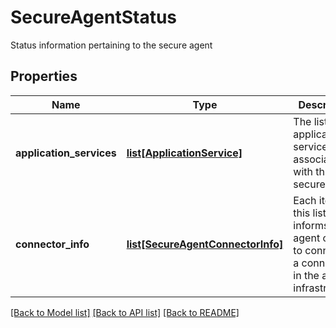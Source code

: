 # SecureAgentStatus

Status information pertaining to the secure agent
## Properties
Name | Type | Description | Notes
------------ | ------------- | ------------- | -------------
**application_services** | [**list[ApplicationService]**](ApplicationService.md) | The list of application services associated with this secure agent | [optional] 
**connector_info** | [**list[SecureAgentConnectorInfo]**](SecureAgentConnectorInfo.md) | Each item in this list informs the agent of how to connect to a connector in the agilicus infrastructure.  | [optional] 

[[Back to Model list]](../README.md#documentation-for-models) [[Back to API list]](../README.md#documentation-for-api-endpoints) [[Back to README]](../README.md)



